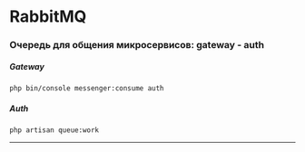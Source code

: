 # RabbitMQ

### Очередь для общения микросервисов: gateway - auth
##### Gateway
    php bin/console messenger:consume auth
##### Auth
    php artisan queue:work
---